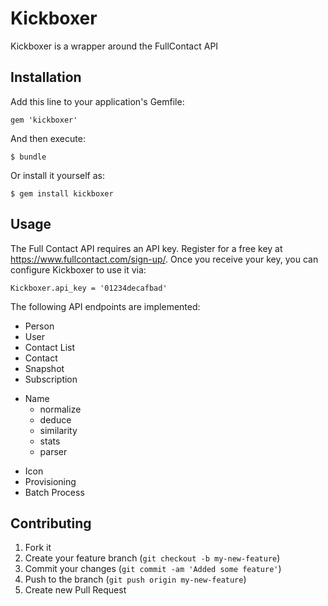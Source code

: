# Kickboxer

Kickboxer is a wrapper around the FullContact API

## Installation

Add this line to your application's Gemfile:

    gem 'kickboxer'

And then execute:

    $ bundle

Or install it yourself as:

    $ gem install kickboxer

## Usage

The Full Contact API requires an API key.  Register for a free key at
https://www.fullcontact.com/sign-up/.  Once you receive your key, you can
configure Kickboxer to use it via:

    Kickboxer.api_key = '01234decafbad'


The following API endpoints are implemented:

- Person
- User
- Contact List
- Contact
- Snapshot
- Subscription
+ Name
  + normalize
  + deduce
  + similarity
  + stats
  + parser
- Icon
- Provisioning
- Batch Process

## Contributing

1. Fork it
2. Create your feature branch (`git checkout -b my-new-feature`)
3. Commit your changes (`git commit -am 'Added some feature'`)
4. Push to the branch (`git push origin my-new-feature`)
5. Create new Pull Request
